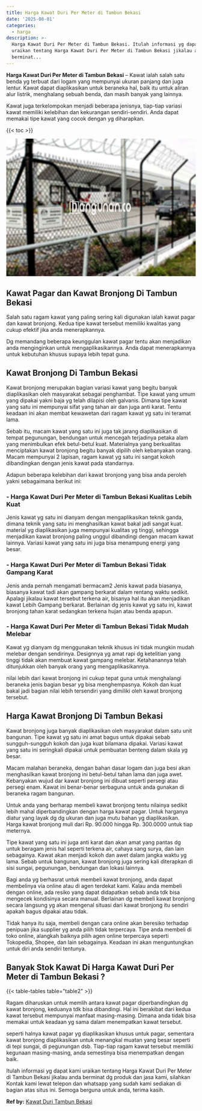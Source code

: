 ```yaml
---
title: Harga Kawat Duri Per Meter di Tambun Bekasi
date: '2025-08-01'
categories:
  - harga
description: >-
  Harga Kawat Duri Per Meter di Tambun Bekasi. Itulah informasi yg dapat kami
  uraikan tentang Harga Kawat Duri Per Meter di Tambun Bekasi jikalau anda
  berminat...
---
```


**Harga Kawat Duri Per Meter di Tambun Bekasi** – Kawat ialah salah satu benda yg terbuat dari logam yang mempunyai ukuran panjang dan juga lentur. Kawat dapat diaplikasikan untuk beraneka hal, baik itu untuk aliran alur listrik, menghalang sebuah benda, dan masih banyak yang lainnya.

Kawat juga terkelompokan menjadi beberapa jenisnya, tiap-tiap variasi kawat memiliki kelebihan dan kekurangan sendiri-sendiri. Anda dapat memakai tipe kawat yang cocok dengan yg diharapkan.

{{< toc >}}

![Harga Kawat Duri Per Meter di Tambun Bekasi](/images/jual-kawat-murah04.png)

## Kawat Pagar dan Kawat Bronjong Di Tambun Bekasi

Salah satu ragam kawat yang paling sering kali digunakan ialah kawat pagar dan kawat bronjong. Kedua tipe kawat tersebut memiliki kwalitas yang cukup efektif jika anda menerapkannya.

Dg memandang beberapa keunggulan kawat pagar tentu akan menjadikan anda menginginkan untuk mengaplikasikannya. Anda dapat menerapkannya untuk kebutuhan khusus supaya lebih tepat guna.

## Kawat Bronjong Di Tambun Bekasi

Kawat bronjong merupakan bagian variasi kawat yang begitu banyak diaplikasikan oleh masyarakat sebagai penghambat. Tipe kawat yang umum yang dipakai yakni baja yg telah dilapisi oleh galvanis. Dimana tipe kawat yang satu ini mempunyai sifat yang tahan air dan juga anti karat. Tentu keadaan ini akan membat kewawetan dari ragam kawat yg satu ini teramat lama.

Sebab itu, macam kawat yang satu ini juga tak jarang diaplikasikan di tempat pegunungan, bendungan untuk mencegah terjadinya petaka alam yang menimbulkan efek betul-betul kuat. Materialnya yang berkualitas menciptakan kawat bronjong begitu banyak dipilih oleh kebanyakan orang. Macam mempunyai 2 lapisan, ragam kawat yg satu ini sangat kokoh dibandingkan dengan jenis kawat pada standarnya.

Adapun beberapa kelebihan dari kawat bronjong yang bisa anda peroleh yakni sebagaimana berikut ini:

### \- Harga Kawat Duri Per Meter di Tambun Bekasi Kualitas Lebih Kuat

Jenis kawat yg satu ini dianyam dengan mengaplikasikan teknik ganda, dimana teknik yang satu ini menghasilkan kawat bakal jadi sangat kuat. material yg diaplikasikan juga mempunyai kualitas yg tinggi, sehingga menjadikan kawat bronjong paling unggul dibandingi dengan macam kawat lainnya. Variasi kawat yang satu ini juga bisa menampung energi yang besar.

### \- Harga Kawat Duri Per Meter di Tambun Bekasi Tidak Gampang Karat

Jenis anda pernah mengamati bermacam2 Jenis kawat pada biasanya, biasanya kawat tadi akan gampang berkarat dalam rentang waktu sedikit. Apalagi jikalau kawat tersebut terkena air, bisanya hal itu akan menjadikan kawat Lebih Gampang berkarat. Berlainan dg jenis kawat yg satu ini, kawat bronjong tahan karat sedangkan terkena hujan atau benda apapun.

### \- Harga Kawat Duri Per Meter di Tambun Bekasi Tidak Mudah Melebar

Kawat yg dianyam dg menggunakan teknik khusus ini tidak mungkin mudah melebar dengan sendirinya. Designnya yg amat rapi dg ketelitian yang tinggi tidak akan membuat kawat gampang melebar. Ketahanannya telah ditunjukkan oleh banyak orang yang mengaplikasikannya.

nilai lebih dari kawat bronjong ini cukup tepat guna untuk menghalangi beraneka jenis bagian besar yg bisa menghempasnya. Kokoh dan kuat bakal jadi bagian nilai lebih tersendiri yang dimiliki oleh kawat bronjong tersebut.

## Harga Kawat Bronjong Di Tambun Bekasi

Kawat bronjong juga banyak diaplikasikan oleh masyarakat dalam satu unit bangunan. Tipe kawat yg satu ini amat bagus untuk dipakai sebab sungguh-sungguh kokoh dan juga kuat bilamana dipakai. Variasi kawat yang satu ini seringkali dipakai untuk pembuatan benteng dalam skala yg besar.

Macam malahan beraneka, dengan bahan dasar logam dan juga besi akan menghasilkan kawat bronjong ini betul-betul tahan lama dan juga awet. Kebanyakan wujud dar kawat bronjong ini dibuat seperti persegi atau persegi enam. Kawat ini benar-benar serbaguna untuk anda gunakan di beraneka ragam bangunan.

Untuk anda yang berharap membeli kawat bronjong tentu nilainya sedikit lebih mahal diperbandingkan dengan harga kawat pagar. Untuk harganya diatur yang layak dg dg ukuran dan juga mutu bahan yg diaplikasikan. Harga kawat bronjong muli dari Rp. 90.000 hingga Rp. 300.0000 untuk tiap meternya.

Tipe kawat yang satu ini juga anti karat dan akan amat yang pantas dg untuk beragam jenis hal seperti terkena air, cahaya sang surya, dan lain sebagainya. Kawat akan menjadi kokoh dan awet dalam jangka waktu yg lama. Sebab untuk bangunan, kawat bronjong juga sering kali diterapkan di sisi sungai, pegunungan, bendungan dan lokasi lainnya.

Bagi anda yg berhasrat untuk membeli kawat bronjong, anda dapat membelinya via online atau di agen terdekat kami. Kalau anda membeli dengan online, ada resiko yang dapat didapatkan sebab anda tdk bisa mengecek kondisinya secara manual. Berlainan dg membeli kawat bronjong secara langsung yg akan mengenal situasi dari kawat bronjong itu sendiri apakah bagus dipakai atau tidak.

Tidak hanya itu saja, membeli dengan cara online akan beresiko terhadap penipuan jika supplier yg anda pilih tidak terpercaya. Tipe anda membeli di toko online, alangkah baiknya pilih agen online terpercaya seperti Tokopedia, Shopee, dan lain sebagainya. Keadaan ini akan menguntungkan untuk diri anda sendiri tentunya.

## Banyak Stok Kawat Di Harga Kawat Duri Per Meter di Tambun Bekasi ?

{{< table-tables table="table2" >}}

Ragam diharuskan untuk memlih antara kawat pagar diperbandingkan dg kawat bronjong, keduanya tdk bisa dibandingi. Hal ini berakibat dari kedua kawat tersebut mempunyai manfaat masing-masing. Dimana anda tidak bisa memakai untuk keadaan yg sama dalam menempatkan kawat tersebut.

seperti halnya kawat pagar yg diaplikasikan khusus untuk pagar, sementara kawat bronjong diaplikasikan untuk menangkal muatan yang besar seperti di tepi sungai, di pegunungan dsb. Tiap-tiap ragam kawat tersebut memiliki kegunaan masing-masing, anda semestinya bisa menempatkan dengan baik.

Itulah informasi yg dapat kami uraikan tentang Harga Kawat Duri Per Meter di Tambun Bekasi jikalau anda berminat dg produk dan jasa kami, silahkan Kontak kami lewat telepon dan whatsapp yang sudah kami sediakan di bagian atas situs ini. Semoga berguna untuk anda, terima kasih.

**Ref by:** [Kawat Duri Tambun Bekasi](https://id.wikipedia.org/wiki/Kawat)
